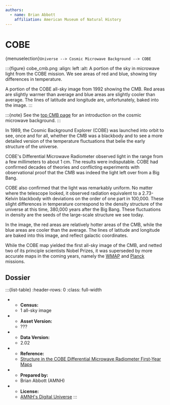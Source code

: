 ```yaml
---
authors:
  - name: Brian Abbott
    affiliation: American Museum of Natural History
---
```



# COBE

{menuselection}`Universe --> Cosmic Microwave Background --> COBE`




:::{figure} cobe_cmb.png
:align: left
:alt: A portion of the sky in microwave light from the COBE mission. We see areas of red and blue, showing tiny differences in temperature. 

A portion of the COBE all-sky image from 1992 showing the CMB. Red areas are slightly warmer than average and blue areas are slightly cooler than average. The lines of latitude and longitude are, unfortunately, baked into the image.
:::


:::{note}
See the [top CMB page](../index) for an introduction on the cosmic microwave background.
:::


In 1989, the Cosmic Background Explorer (COBE) was launched into orbit to see, once and for all, whether the CMB was a blackbody and to see a more detailed version of the temperature fluctuations that belie the early structure of the universe. 

COBE's Differential Microwave Radiometer observed light in the range from a few millimeters to about 1 cm. The results were indisputable. COBE had confirmed decades of theories and conflicting experiments with observational proof that the CMB was indeed the light left over from a Big Bang.

COBE also confirmed that the light was remarkably uniform. No matter where the telescope looked, it observed radiation equivalent to a 2.73-Kelvin blackbody with deviations on the order of one part in 100,000. These slight differences in temperature correspond to the density structure of the universe at this time, 380,000 years after the Big Bang. These fluctuations in density are the seeds of the large-scale structure we see today.

In the image, the red areas are relatively hotter areas of the CMB, while the blue areas are cooler than the average. The lines of latitude and longitude are baked into this image, and reflect galactic coordinates.

While the COBE map yielded the first all-sky image of the CMB, and netted two of its principle scientists Nobel Prizes, it was superseded by more accurate maps in the coming years, namely the [WMAP](../wmap/index) and [Planck](../planck/index) missions.







## Dossier
:::{list-table}
:header-rows: 0
:class: full-width

* - **Census:**
  - 1 all-sky image
* - **Asset Version:**
  - ???
* - **Data Version:**
  - 2.02
* - **Reference:**
  - [Structure in the COBE Differential Microwave Radiometer First-Year Maps](https://doi.org/10.1086/186504)
* - **Prepared by:**
  - Brian Abbott (AMNH)
* - **License:**
  - [AMNH's Digital Universe](https://www.amnh.org/research/hayden-planetarium/digital-universe/download/digital-universe-license)
:::